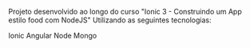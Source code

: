 Projeto desenvolvido ao longo do curso "Ionic 3 - Construindo um App estilo food com NodeJS"
Utilizando as seguintes tecnologias:

Ionic
Angular
Node
Mongo

